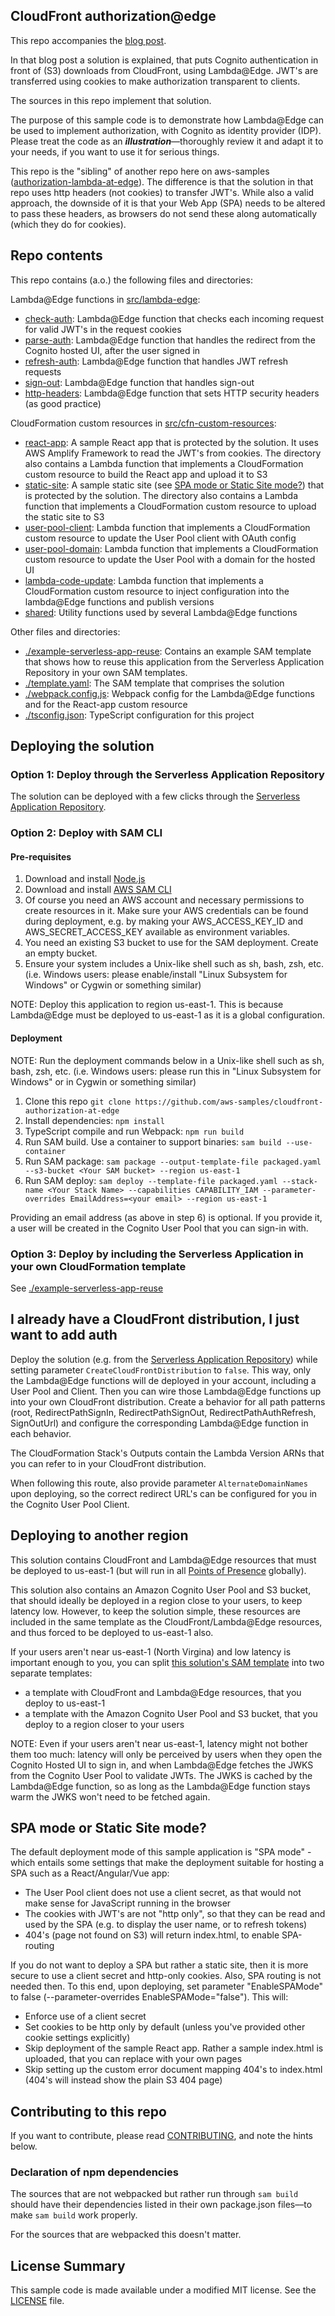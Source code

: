 ## CloudFront authorization@edge

This repo accompanies the [blog post](https://aws.amazon.com/blogs/networking-and-content-delivery/authorizationedge-using-cookies-protect-your-amazon-cloudfront-content-from-being-downloaded-by-unauthenticated-users/).

In that blog post a solution is explained, that puts Cognito authentication in front of (S3) downloads from CloudFront, using Lambda@Edge. JWT's are transferred using cookies to make authorization transparent to clients.

The sources in this repo implement that solution.

The purpose of this sample code is to demonstrate how Lambda@Edge can be used to implement authorization, with Cognito as identity provider (IDP). Please treat the code as an _**illustration**_––thoroughly review it and adapt it to your needs, if you want to use it for serious things.

This repo is the "sibling" of another repo here on aws-samples ([authorization-lambda-at-edge](https://github.com/aws-samples/authorization-lambda-at-edge)). The difference is that the solution in that repo uses http headers (not cookies) to transfer JWT's. While also a valid approach, the downside of it is that your Web App (SPA) needs to be altered to pass these headers, as browsers do not send these along automatically (which they do for cookies).

## Repo contents

This repo contains (a.o.) the following files and directories:

Lambda@Edge functions in [src/lambda-edge](src/lambda-edge):

- [check-auth](src/lambda-edge/check-auth): Lambda@Edge function that checks each incoming request for valid JWT's in the request cookies
- [parse-auth](src/lambda-edge/parse-auth): Lambda@Edge function that handles the redirect from the Cognito hosted UI, after the user signed in
- [refresh-auth](src/lambda-edge/refresh-auth): Lambda@Edge function that handles JWT refresh requests
- [sign-out](src/lambda-edge/sign-out): Lambda@Edge function that handles sign-out
- [http-headers](src/lambda-edge/http-headers): Lambda@Edge function that sets HTTP security headers (as good practice)

CloudFormation custom resources in [src/cfn-custom-resources](src/cfn-custom-resources):

- [react-app](src/cfn-custom-resources/react-app): A sample React app that is protected by the solution. It uses AWS Amplify Framework to read the JWT's from cookies. The directory also contains a Lambda function that implements a CloudFormation custom resource to build the React app and upload it to S3
- [static-site](src/cfn-custom-resources/static-site): A sample static site (see [SPA mode or Static Site mode?](#spa-mode-or-static-site-mode)) that is protected by the solution. The directory also contains a Lambda function that implements a CloudFormation custom resource to upload the static site to S3
- [user-pool-client](src/cfn-custom-resources/user-pool-client): Lambda function that implements a CloudFormation custom resource to update the User Pool client with OAuth config
- [user-pool-domain](src/cfn-custom-resources/user-pool-domain): Lambda function that implements a CloudFormation custom resource to update the User Pool with a domain for the hosted UI
- [lambda-code-update](src/cfn-custom-resources/lambda-code-update): Lambda function that implements a CloudFormation custom resource to inject configuration into the lambda@Edge functions and publish versions
- [shared](src/lambda-edge/shared): Utility functions used by several Lambda@Edge functions

Other files and directories:

- [./example-serverless-app-reuse](./example-serverless-app-reuse): Contains an example SAM template that shows how to reuse this application from the Serverless Application Repository in your own SAM templates.
- [./template.yaml](./template.yaml): The SAM template that comprises the solution
- [./webpack.config.js](./webpack.config.js): Webpack config for the Lambda@Edge functions and for the React-app custom resource
- [./tsconfig.json](./tsconfig.json): TypeScript configuration for this project

## Deploying the solution

### Option 1: Deploy through the Serverless Application Repository

The solution can be deployed with a few clicks through the [Serverless Application Repository](https://console.aws.amazon.com/lambda/home#/create/app?applicationId=arn:aws:serverlessrepo:us-east-1:520945424137:applications/cloudfront-authorization-at-edge).

### Option 2: Deploy with SAM CLI

#### Pre-requisites

1. Download and install [Node.js](https://nodejs.org/en/download/)
2. Download and install [AWS SAM CLI](https://github.com/awslabs/aws-sam-cli)
3. Of course you need an AWS account and necessary permissions to create resources in it. Make sure your AWS credentials can be found during deployment, e.g. by making your AWS_ACCESS_KEY_ID and AWS_SECRET_ACCESS_KEY available as environment variables.
4. You need an existing S3 bucket to use for the SAM deployment. Create an empty bucket.
5. Ensure your system includes a Unix-like shell such as sh, bash, zsh, etc. (i.e. Windows users: please enable/install "Linux Subsystem for Windows" or Cygwin or something similar)

NOTE: Deploy this application to region us-east-1. This is because Lambda@Edge must be deployed to us-east-1 as it is a global configuration.

#### Deployment

NOTE: Run the deployment commands below in a Unix-like shell such as sh, bash, zsh, etc. (i.e. Windows users: please run this in "Linux Subsystem for Windows" or in Cygwin or something similar)

1. Clone this repo `git clone https://github.com/aws-samples/cloudfront-authorization-at-edge`
2. Install dependencies: `npm install`
3. TypeScript compile and run Webpack: `npm run build`
4. Run SAM build. Use a container to support binaries: `sam build --use-container`
5. Run SAM package: `sam package --output-template-file packaged.yaml --s3-bucket <Your SAM bucket> --region us-east-1`
6. Run SAM deploy: `sam deploy --template-file packaged.yaml --stack-name <Your Stack Name> --capabilities CAPABILITY_IAM --parameter-overrides EmailAddress=<your email> --region us-east-1`

Providing an email address (as above in step 6) is optional. If you provide it, a user will be created in the Cognito User Pool that you can sign-in with.

### Option 3: Deploy by including the Serverless Application in your own CloudFormation template

See [./example-serverless-app-reuse](./example-serverless-app-reuse)

## I already have a CloudFront distribution, I just want to add auth

Deploy the solution (e.g. from the [Serverless Application Repository](https://console.aws.amazon.com/lambda/home#/create/app?applicationId=arn:aws:serverlessrepo:us-east-1:520945424137:applications/cloudfront-authorization-at-edge)) while setting parameter `CreateCloudFrontDistribution` to `false`. This way, only the Lambda@Edge functions will de deployed in your account, including a User Pool and Client. Then you can wire those Lambda@Edge functions up into your own CloudFront distribution. Create a behavior for all path patterns (root, RedirectPathSignIn, RedirectPathSignOut, RedirectPathAuthRefresh, SignOutUrl) and configure the corresponding Lambda@Edge function in each behavior.

The CloudFormation Stack's Outputs contain the Lambda Version ARNs that you can refer to in your CloudFront distribution.

When following this route, also provide parameter `AlternateDomainNames` upon deploying, so the correct redirect URL's can be configured for you in the Cognito User Pool Client.

## Deploying to another region

This solution contains CloudFront and Lambda@Edge resources that must be deployed to us-east-1 (but will run in all [Points of Presence](https://aws.amazon.com/cloudfront/features/#Amazon_CloudFront_Infrastructure) globally).

This solution also contains an Amazon Cognito User Pool and S3 bucket, that should ideally be deployed in a region close to your users, to keep latency low. However, to keep the solution simple, these resources are included in the same template as the CloudFront/Lambda@Edge resources, and thus forced to be deployed to us-east-1 also.

If your users aren't near us-east-1 (North Virgina) and low latency is important enough to you, you can split [this solution's SAM template](./template.yaml) into two separate templates:

- a template with CloudFront and Lambda@Edge resources, that you deploy to us-east-1
- a template with the Amazon Cognito User Pool and S3 bucket, that you deploy to a region closer to your users

NOTE: Even if your users aren't near us-east-1, latency might not bother them too much: latency will only be perceived by users when they open the Cognito Hosted UI to sign in, and when Lambda@Edge fetches the JWKS from the Cognito User Pool to validate JWTs. The JWKS is cached by the Lambda@Edge function, so as long as the Lambda@Edge function stays warm the JWKS won't need to be fetched again.

## SPA mode or Static Site mode?

The default deployment mode of this sample application is "SPA mode" - which entails some settings that make the deployment suitable for hosting a SPA such as a React/Angular/Vue app:

- The User Pool client does not use a client secret, as that would not make sense for JavaScript running in the browser
- The cookies with JWT's are not "http only", so that they can be read and used by the SPA (e.g. to display the user name, or to refresh tokens)
- 404's (page not found on S3) will return index.html, to enable SPA-routing

If you do not want to deploy a SPA but rather a static site, then it is more secure to use a client secret and http-only cookies. Also, SPA routing is not needed then. To this end, upon deploying, set parameter "EnableSPAMode" to false (--parameter-overrides EnableSPAMode="false"). This will:

- Enforce use of a client secret
- Set cookies to be http only by default (unless you've provided other cookie settings explicitly)
- Skip deployment of the sample React app. Rather a sample index.html is uploaded, that you can replace with your own pages
- Skip setting up the custom error document mapping 404's to index.html (404's will instead show the plain S3 404 page)

## Contributing to this repo

If you want to contribute, please read [CONTRIBUTING](./CONTRIBUTING.md), and note the hints below.

### Declaration of npm dependencies

The sources that are not webpacked but rather run through `sam build` should have their dependencies listed in their own package.json files––to make `sam build` work properly.

For the sources that are webpacked this doesn't matter.

## License Summary

This sample code is made available under a modified MIT license. See the [LICENSE](./LICENSE) file.
